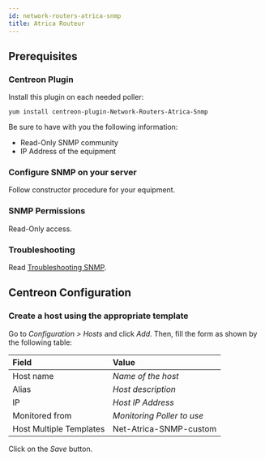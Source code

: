 ```yaml
---
id: network-routers-atrica-snmp
title: Atrica Routeur
---
```


## Prerequisites

### Centreon Plugin

Install this plugin on each needed poller:

``` shell
yum install centreon-plugin-Network-Routers-Atrica-Snmp
```

Be sure to have with you the following information:

  - Read-Only SNMP community
  - IP Address of the equipment

### Configure SNMP on your server

Follow constructor procedure for your equipment.

### SNMP Permissions

Read-Only access.

### Troubleshooting

Read [Troubleshooting
SNMP](https://documentation.centreon.com/docs/centreon-plugins/en/latest/user/guide.html#snmp).

## Centreon Configuration

### Create a host using the appropriate template

Go to *Configuration \> Hosts* and click *Add*. Then, fill the form as shown by
the following table:

| Field                                | Value                      |
| :----------------------------------- | :------------------------- |
| Host name                            | *Name of the host*         |
| Alias                                | *Host description*         |
| IP                                   | *Host IP Address*          |
| Monitored from                       | *Monitoring Poller to use* |
| Host Multiple Templates              | Net-Atrica-SNMP-custom     |

Click on the *Save* button.
